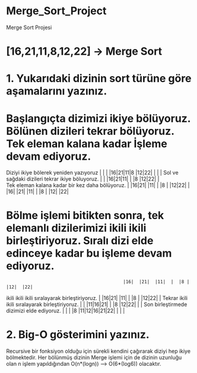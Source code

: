 # Merge_Sort_Project
Merge Sort Projesi
# [16,21,11,8,12,22] -> Merge Sort

# 1. Yukarıdaki dizinin sort türüne göre aşamalarını yazınız.
# Başlangıçta dizimizi ikiye bölüyoruz. Bölünen dizileri tekrar bölüyoruz. Tek eleman kalana kadar İşleme devam ediyoruz.

Diziyi ikiye bölerek yeniden yazıyoruz           |  |  |  |16|21|11|8 |12|22|  |  |  |
Sol ve sağdaki dizileri tekrar ikiye böluyoruz.  |  |  |16|21|11|  |  |8 |12|22|  |  
Tek eleman kalana kadar bir kez daha bölüyoruz.  |  |16|21|  |11|  |  |8 |  |12|22|  |
                                                 |16|  |21|  |11|  |  |8 |  |12|  |22|
# Bölme işlemi bitikten sonra, tek elemanlı dizilerimizi ikili ikili birleştiriyoruz. Sıralı dizi elde edinceye kadar bu işleme devam ediyoruz.

                                                |16|  |21|  |11|  |  |8 |  |12|  |22|
ikili ikili ikili sıralayarak birleştiriyoruz.  |  |16|21|  |11|  |  |8 |  |12|22|  |
Tekrar ikili ikili sıralayarak birleştiriyoruz. |  |  |11|16|21|  |  |8 |12|22|  |  |
Son birleştirmede dizimizi elde ediyoruz.       |  |  |  |8 |11|12|16|21|22|  |  |  |
    

# 2. Big-O gösterimini yazınız.
Recursive bir fonksiyon olduğu için sürekli kendini çağırarak diziyi hep ikiye bölmektedir. Her bölünmüş dizinin Merge işlemi için de dizinin uzunluğu olan n işlem yapıldığından O(n*(logn)) --> O(6*(log6)) olacaktır.
